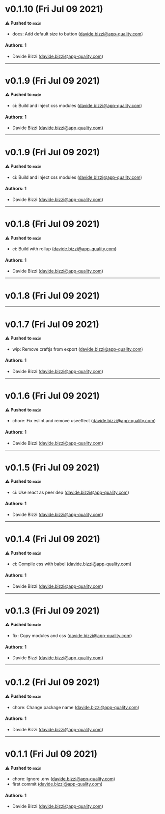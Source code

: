 # v0.1.10 (Fri Jul 09 2021)

#### ⚠️ Pushed to `main`

- docs: Add default size to button (davide.bizzi@app-quality.com)

#### Authors: 1

- Davide Bizzi (davide.bizzi@app-quality.com)

---

# v0.1.9 (Fri Jul 09 2021)

#### ⚠️ Pushed to `main`

- ci: Build and inject css modules (davide.bizzi@app-quality.com)

#### Authors: 1

- Davide Bizzi (davide.bizzi@app-quality.com)

---

# v0.1.9 (Fri Jul 09 2021)

#### ⚠️ Pushed to `main`

- ci: Build and inject css modules (davide.bizzi@app-quality.com)

#### Authors: 1

- Davide Bizzi (davide.bizzi@app-quality.com)

---

# v0.1.8 (Fri Jul 09 2021)

#### ⚠️ Pushed to `main`

- ci: Build with rollup (davide.bizzi@app-quality.com)

#### Authors: 1

- Davide Bizzi (davide.bizzi@app-quality.com)

---

# v0.1.8 (Fri Jul 09 2021)



---

# v0.1.7 (Fri Jul 09 2021)

#### ⚠️ Pushed to `main`

- wip: Remove craftjs from export (davide.bizzi@app-quality.com)

#### Authors: 1

- Davide Bizzi (davide.bizzi@app-quality.com)

---

# v0.1.6 (Fri Jul 09 2021)

#### ⚠️ Pushed to `main`

- chore: Fix eslint and remove useeffect (davide.bizzi@app-quality.com)

#### Authors: 1

- Davide Bizzi (davide.bizzi@app-quality.com)

---

# v0.1.5 (Fri Jul 09 2021)

#### ⚠️ Pushed to `main`

- ci: Use react as peer dep (davide.bizzi@app-quality.com)

#### Authors: 1

- Davide Bizzi (davide.bizzi@app-quality.com)

---

# v0.1.4 (Fri Jul 09 2021)

#### ⚠️ Pushed to `main`

- ci: Compile css with babel (davide.bizzi@app-quality.com)

#### Authors: 1

- Davide Bizzi (davide.bizzi@app-quality.com)

---

# v0.1.3 (Fri Jul 09 2021)

#### ⚠️ Pushed to `main`

- fix: Copy modules and css (davide.bizzi@app-quality.com)

#### Authors: 1

- Davide Bizzi (davide.bizzi@app-quality.com)

---

# v0.1.2 (Fri Jul 09 2021)

#### ⚠️ Pushed to `main`

- chore: Change package name (davide.bizzi@app-quality.com)

#### Authors: 1

- Davide Bizzi (davide.bizzi@app-quality.com)

---

# v0.1.1 (Fri Jul 09 2021)

#### ⚠️ Pushed to `main`

- chore: Ignore .env (davide.bizzi@app-quality.com)
- first commit (davide.bizzi@app-quality.com)

#### Authors: 1

- Davide Bizzi (davide.bizzi@app-quality.com)
